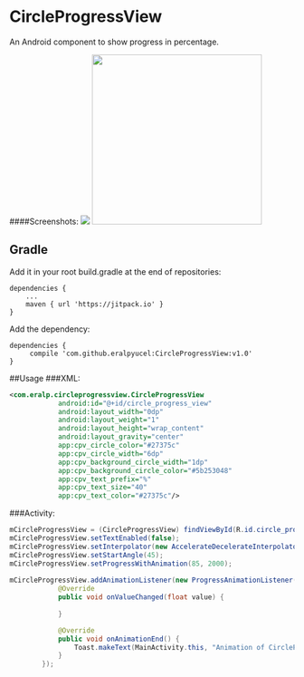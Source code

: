 # CircleProgressView
An Android component to show progress in percentage.

####Screenshots:
![](https://github.com/eralpyucel/CircleProgressView/blob/master/preview.gif)
<img src="https://github.com/eralpyucel/CircleProgressView/blob/master/preview_image.png" width="300">

## Gradle

Add it in your root build.gradle at the end of repositories:

```
dependencies {
    ...
    maven { url 'https://jitpack.io' }
}
```

Add the dependency:

```
dependencies {
     compile 'com.github.eralpyucel:CircleProgressView:v1.0'
}
```


##Usage
###XML:
```xml
<com.eralp.circleprogressview.CircleProgressView
            android:id="@+id/circle_progress_view"
            android:layout_width="0dp"
            android:layout_weight="1"
            android:layout_height="wrap_content"
            android:layout_gravity="center"
            app:cpv_circle_color="#27375c"
            app:cpv_circle_width="6dp"
            app:cpv_background_circle_width="1dp"
            app:cpv_background_circle_color="#5b253048"
            app:cpv_text_prefix="%"
            app:cpv_text_size="40"
            app:cpv_text_color="#27375c"/>
```

###Activity:
```java
mCircleProgressView = (CircleProgressView) findViewById(R.id.circle_progress_view);
mCircleProgressView.setTextEnabled(false);
mCircleProgressView.setInterpolator(new AccelerateDecelerateInterpolator());
mCircleProgressView.setStartAngle(45);
mCircleProgressView.setProgressWithAnimation(85, 2000);
        
mCircleProgressView.addAnimationListener(new ProgressAnimationListener() {
            @Override
            public void onValueChanged(float value) {
                
            }

            @Override
            public void onAnimationEnd() {
                Toast.makeText(MainActivity.this, "Animation of CircleProgressView done", Toast.LENGTH_SHORT).show();
            }
        });
				
```
